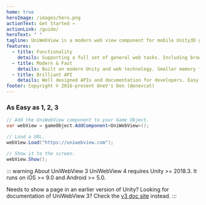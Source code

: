 ```yaml
---
home: true
heroImage: /images/hero.png
actionText: Get Started →
actionLink: /guide/
heroText: " "
tagline: UniWebView is a modern web view component for mobile Unity3D games. Integrating web content to your games was never easier.
features:
  - title: Functionality
    details: Supporting a full set of general web tasks. Including browsing pages, playing videos, interacting and more.
  - title: Modern & Fast
    details: Built on modern Unity and web technology. Smaller memory footprint and better performance.
  - title: Brilliant API
    details: Well designed APIs and documentation for developers. Easy for both using and extending.
footer: Copyright © 2016-present OneV's Den (@onevcat)
---
```


### As Easy as 1, 2, 3

```csharp
// Add the UniWebView component to your Game Object.
var webView = gameObject.AddComponent<UniWebView>();

// Load a URL.
webView.Load("https://uniwebview.com");

// Show it to the screen.
webView.Show();
```

::: warning About UniWebView 3
UniWebView 4 requires Unity >= 2018.3. It runs on iOS >= 9.0 and Android >= 5.0.

Needs to show a page in an earlier version of Unity? Looking for documentation of UniWebView 3? Check the [v3 doc site](https://docs-v3.uniwebview.com) instead.
:::
